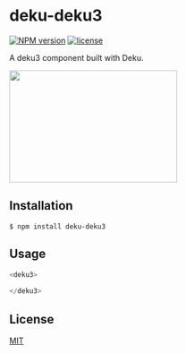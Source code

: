 
# deku-deku3
[![NPM version][npm-image]][npm-url]
[![license][license-image]][license-url]

A deku3 component built with Deku.

<img src="" width="300" height="200">

## Installation

    $ npm install deku-deku3

## Usage

```js
<deku3>
  
</deku3>
```

## License

[MIT](https://tldrlegal.com/license/mit-license)

[npm-image]: https://img.shields.io/npm/v/deku-deku3.svg?style=flat-square
[npm-url]: https://npmjs.org/package/deku-deku3
[license-image]: https://img.shields.io/npm/l/express.svg
[license-url]: https://tldrlegal.com/license/mit-license
